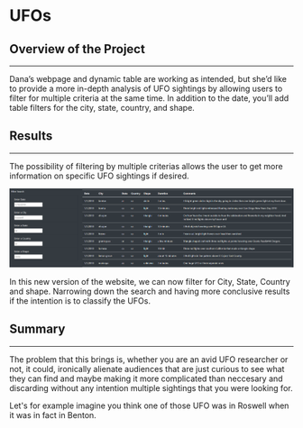 # UFOs

## Overview of the Project
---
Dana’s webpage and dynamic table are working as intended, but she’d like to provide a more in-depth analysis of UFO sightings by allowing users to filter for multiple criteria at the same time. In addition to the date, you’ll add table filters for the city, state, country, and shape.

## Results
---
The possibility of filtering by multiple criterias allows the user to get more information on specific UFO sightings if desired.

![ver_1](https://github.com/carloshgalvan95/UFOs/blob/main/static/images/ver_1.png)

In this new version of the website, we can now filter for City, State, Country and shape. Narrowing down the search and having more conclusive results if the intention is to classify the UFOs.

## Summary
---
The problem that this brings is, whether you are an avid UFO researcher or not, it could, ironically alienate audiences that are just curious to see what they can find and maybe making it more complicated than neccesary and discarding without any intention multiple sightings that you were looking for.

Let's for example imagine you think one of those UFO was in Roswell when it was in fact in Benton.